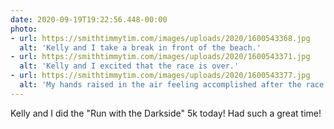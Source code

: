 ```yaml
---
date: 2020-09-19T19:22:56.448-00:00
photo:
- url: https://smithtimmytim.com/images/uploads/2020/1600543368.jpg
  alt: 'Kelly and I take a break in front of the beach.'
- url: https://smithtimmytim.com/images/uploads/2020/1600543371.jpg
  alt: 'Kelly and I excited that the race is over.'
- url: https://smithtimmytim.com/images/uploads/2020/1600543377.jpg
  alt: 'My hands raised in the air feeling accomplished after the race.'
---
```

Kelly and I did the "Run with the Darkside" 5k today! Had such a great time!
